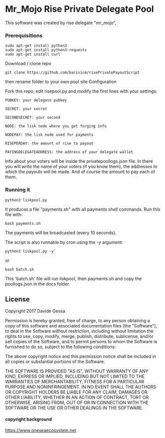 # Mr_Mojo Rise Private Delegate Pool

This software was created by rise delegate "mr_mojo", 

### Prerequisitions

```
sudo apt-get install python3
sudo apt-get install python3-requests
sudo apt-get install curl
```

Download / clone repo

```
git clone https://github.com/barisicm/risePrivatePayoutScript
```

then rename folder to your own pool site
Configuration

Fork this repo; edit risepool.py and modify the first lines with your settings:

    PUBKEY: your delegate pubkey

    SECRET: your secret

    SECONDSECRET: your second

    NODE: the lisk node where you get forging info

    NODEPAY: the lisk node used for payments

    RISEPERDAY: the amount of rise to payout

    PAYINGDELEGATEADDRESS: the address of your delegate wallet

Info about your voters will be inside the privatepoollogs.json file. In there you will write the name of your voters (if you know them), the addresses to which the payouts will be made. And of course the amount to pay each of them.

### Running it

```
python3 liskpool.py
```

It produces a file "payments.sh" with all payments shell commands. Run this file with:

```
bash payments.sh
```

The payments will be broadcasted (every 10 seconds). 

The script is also runnable by cron using the -y argument:

```
python3 liskpool.py -y`
```

or

```
bash batch.sh
```

This 'batch.sh' file will run liskpool, then payments.sh and copy the poollogs.json in the docs folder.


## License

Copyright 2017 Davide Gessa

Permission is hereby granted, free of charge, to any person obtaining a copy of this software and associated documentation files (the "Software"), to deal in the Software without restriction, including without limitation the rights to use, copy, modify, merge, publish, distribute, sublicense, and/or sell copies of the Software, and to permit persons to whom the Software is furnished to do so, subject to the following conditions:

The above copyright notice and this permission notice shall be included in all copies or substantial portions of the Software.

THE SOFTWARE IS PROVIDED "AS IS", WITHOUT WARRANTY OF ANY KIND, EXPRESS OR IMPLIED, INCLUDING BUT NOT LIMITED TO THE WARRANTIES OF MERCHANTABILITY, FITNESS FOR A PARTICULAR PURPOSE AND NONINFRINGEMENT. IN NO EVENT SHALL THE AUTHORS OR COPYRIGHT HOLDERS BE LIABLE FOR ANY CLAIM, DAMAGES OR OTHER LIABILITY, WHETHER IN AN ACTION OF CONTRACT, TORT OR OTHERWISE, ARISING FROM, OUT OF OR IN CONNECTION WITH THE SOFTWARE OR THE USE OR OTHER DEALINGS IN THE SOFTWARE.

#### copyright background

https://www.oneseaecosystem.net
